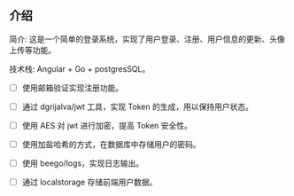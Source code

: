 ## 介绍
简介: 这是一个简单的登录系统，实现了用户登录、注册、用户信息的更新、头像上传等功能。

技术栈: Angular + Go + postgresSQL。

- [ ] 使用邮箱验证实现注册功能。
- [ ] 通过 dgrijalva/jwt 工具，实现 Token 的生成，用以保持用户状态。
- [ ] 使用 AES 对 jwt 进行加密，提高 Token 安全性。
- [ ] 使用加盐哈希的方式，在数据库中存储用户的密码。
- [ ] 使用 beego/logs，实现日志输出。
- [ ] 通过 localstorage 存储前端用户数据。



